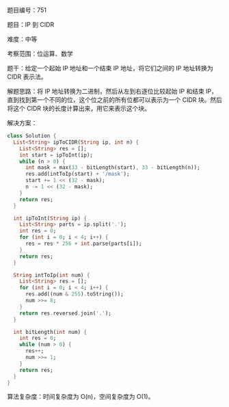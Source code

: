 题目编号：751

题目：IP 到 CIDR

难度：中等

考察范围：位运算、数学

题干：给定一个起始 IP 地址和一个结束 IP 地址，将它们之间的 IP 地址转换为 CIDR 表示法。

解题思路：将 IP 地址转换为二进制，然后从左到右逐位比较起始 IP 和结束 IP，直到找到第一个不同的位，这个位之前的所有位都可以表示为一个 CIDR 块。然后将这个 CIDR 块的长度计算出来，用它来表示这个块。

解决方案：

```dart
class Solution {
  List<String> ipToCIDR(String ip, int n) {
    List<String> res = [];
    int start = ipToInt(ip);
    while (n > 0) {
      int mask = max(33 - bitLength(start), 33 - bitLength(n));
      res.add(intToIp(start) + '/mask');
      start += 1 << (32 - mask);
      n -= 1 << (32 - mask);
    }
    return res;
  }

  int ipToInt(String ip) {
    List<String> parts = ip.split('.');
    int res = 0;
    for (int i = 0; i < 4; i++) {
      res = res * 256 + int.parse(parts[i]);
    }
    return res;
  }

  String intToIp(int num) {
    List<String> res = [];
    for (int i = 0; i < 4; i++) {
      res.add((num & 255).toString());
      num >>= 8;
    }
    return res.reversed.join('.');
  }

  int bitLength(int num) {
    int res = 0;
    while (num > 0) {
      res++;
      num >>= 1;
    }
    return res;
  }
}
```

算法复杂度：时间复杂度为 O(n)，空间复杂度为 O(1)。